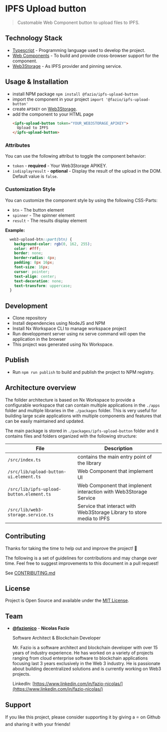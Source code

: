 # IPFS Upload button

> Customable Web Component button to upload files to IPFS.

## Technology Stack

  - [Typescript](https://www.typescriptlang.org/) - Programming language used to develop the project.
  - [Web Components](https://developer.mozilla.org/en-US/docs/Web/Web_Components) - To build and provide cross-browser support for the component.
  - [Web3Storage](https://web3.storage/) - As IPFS provider and pinning service.

## Usage & Installation

  - install NPM package `npm install @fazio/ipfs-upload-button`
  - import the component in your project `import '@fazio/ipfs-upload-button'`
  - create `APIKEY` on [Web3Storage](https://web3.storage/).
  - add the component to your HTML page 
    ```html
    <ipfs-upload-button token="YOUR_WEB3STORAGE_APIKEY">
      Upload to IPFS
    </ipfs-upload-button>
    ```

### Attributes

You can use the following attribut to toggle the component behavior:

  - `token` - **required** - Your Web3Storage APIKEY.
  - `isdisplayresult` - **optional** - Display the result of the upload in the DOM. Default value is `false`.

### Customization Style

You can customize the component style by using the following CSS-Parts:

  - `btn` - The button element
  - `spinner` - The spinner element
  - `result` - The results display element 

**Example:**

```css
  web3-upload-btn::part(btn) {
    background-color: rgb(0, 162, 255);
    color: #fff;
    border: none;
    border-radius: 4px;
    padding: 8px 16px;
    font-size: 16px;
    cursor: pointer;
    text-align: center;
    text-decoration: none;
    text-transform: uppercase;
  }
```

## Development

- Clone repository
- Install dependencies using NodeJS and NPM
- Install Nx Workspace CLI to manage workspace project
- Run developpment server using nx serve command will open the application in the browser
- This project was generated using Nx Workspace.

## Publish

- Run `npm run publish` to build and publish the project to NPM registry.

## Architecture overview

The follder architecture is based on Nx Workspace to provide a configurable workspace that can contain multiple applications in the `./apps` folder and multiple libraries in the `./packages` folder. 
This is very useful for building large scale applications with multiple components and features that can be easily maintained and updated.

The main package is stored in `./packages/ipfs-upload-button` folder and it contains files and folders organized with the following structure:

| File                                      | Description                                                           |
|-------------------------------------------|-----------------------------------------------------------------------|
| `/src/index.ts`                           | contains the main entry point of the library                          |
| `/src/lib/upload-button-ui.element.ts`    | Web Component that implement UI                                       |
| `/src/lib/ipfs-upload-button.element.ts`  | Web Component that implenent interaction with Web3Storage Service     |
| `/src/lib/web3-storage.service.ts`        | Service that interact with Web3Storage Library to store media to IPFS |


## Contributing

Thanks for taking the time to help out and improve the project! 🎉

The following is a set of guidelines for contributions and may change over time. Feel free to suggest improvements to this document in a pull request!

See [CONTRIBUTING.md](CONTRIBUTING.md)

## License

Project is Open Source and available under the [MIT License](LICENSE).

## Team

- [**@fazionico**](https://github.com/FazioNico) - **Nicolas Fazio** 
  
  Software Architect & Blockchain Developer

  Mr. Fazio is a software architect and blockchain developer with over 15 years of industry experience. He has worked on a variety of projects ranging from cloud enterprise software to blockchain applications focusing last 3 years exclusively in the Web 3 industry. He is passionate about building decentralized solutions and is currently working on Web3 projects.

  LinkedIn: [https://www.linkedin.com/in/fazio-nicolas/](https://www.linkedin.com/in/fazio-nicolas/)

## Support

If you like this project, please consider supporting it by giving a ⭐️ on Github and sharing it with your friends! 